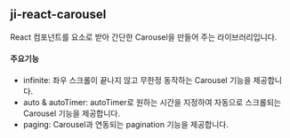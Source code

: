 ## ji-react-carousel
React 컴포넌트를 요소로 받아 간단한 Carousel을 만들어 주는 라이브러리입니다.
#### 주요기능
- infinite: 좌우 스크롤이 끝나지 않고 무한정 동작하는 Carousel 기능을 제공합니다.
- auto & autoTimer: autoTimer로 원하는 시간을 지정하여 자동으로 스크롤되는 Carousel 기능을 제공합니다.
- paging: Carousel과 연동되는 pagination 기능을 제공합니다.
